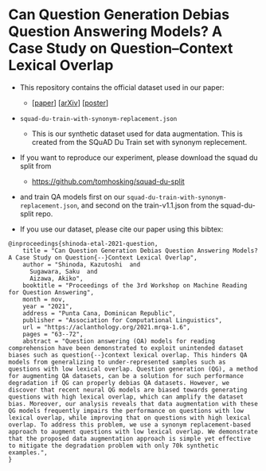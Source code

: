 # Can Question Generation Debias Question Answering Models? A Case Study on Question–Context Lexical Overlap

- This repository contains the official dataset used in our paper:
  - [[paper](https://aclanthology.org/2021.mrqa-1.6/)] [[arXiv](https://arxiv.org/abs/2109.11256)] [[poster](https://github.com/KazutoshiShinoda/slides/blob/master/MRQA2021.pdf)]


- `squad-du-train-with-synonym-replacement.json`
  - This is our synthetic dataset used for data augmentation. This is created from the SQuAD Du Train set with synonym replecement.

- If you want to reproduce our experiment, please download the squad du split from
  - https://github.com/tomhosking/squad-du-split
- and train QA models first on our `squad-du-train-with-synonym-replacement.json`, and second on the train-v1.1.json from the squad-du-split repo.

- If you use our dataset, please cite our paper using this bibtex:

```
@inproceedings{shinoda-etal-2021-question,
    title = "Can Question Generation Debias Question Answering Models? A Case Study on Question{--}Context Lexical Overlap",
    author = "Shinoda, Kazutoshi  and
      Sugawara, Saku  and
      Aizawa, Akiko",
    booktitle = "Proceedings of the 3rd Workshop on Machine Reading for Question Answering",
    month = nov,
    year = "2021",
    address = "Punta Cana, Dominican Republic",
    publisher = "Association for Computational Linguistics",
    url = "https://aclanthology.org/2021.mrqa-1.6",
    pages = "63--72",
    abstract = "Question answering (QA) models for reading comprehension have been demonstrated to exploit unintended dataset biases such as question{--}context lexical overlap. This hinders QA models from generalizing to under-represented samples such as questions with low lexical overlap. Question generation (QG), a method for augmenting QA datasets, can be a solution for such performance degradation if QG can properly debias QA datasets. However, we discover that recent neural QG models are biased towards generating questions with high lexical overlap, which can amplify the dataset bias. Moreover, our analysis reveals that data augmentation with these QG models frequently impairs the performance on questions with low lexical overlap, while improving that on questions with high lexical overlap. To address this problem, we use a synonym replacement-based approach to augment questions with low lexical overlap. We demonstrate that the proposed data augmentation approach is simple yet effective to mitigate the degradation problem with only 70k synthetic examples.",
}
```
